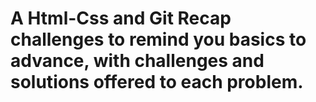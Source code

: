 # A Html-Css and Git Recap challenges to remind you basics to advance, with challenges and solutions offered to each problem.
